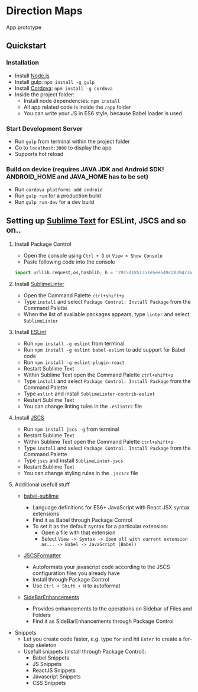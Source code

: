 
Direction Maps
===========
App prototype

## Quickstart

### Installation
- Install [Node.js](https://nodejs.org/en/download/releases/)
- Install gulp: `npm install -g gulp`
- Install [Cordova](https://cordova.apache.org/): `npm install -g cordova`
- Inside the project folder:
	- Install node dependencies: `npm install`
	- All app related code is inside the `/app` folder
	- You can write your JS in ES6 style, because Babel loader is used 

### Start Development Server
- Run `gulp` from terminal within the project folder
- Go to `localhost:3000` to display the app
- Supports hot reload

### Build on device (requires JAVA JDK and Android SDK! ANDROID_HOME and JAVA_HOME has to be set)
- Run `cordova platforms add android`
- Run `gulp run` for a production build
- Run `gulp run-dev` for a dev build


## Setting up [Sublime Text](http://www.sublimetext.com/3) for ESLint, JSCS and so on..

1. Install Package Control

	- Open the console using `Ctrl + Ö` or `View > Show Console`
	- Paste following code into the console

	```python
	import urllib.request,os,hashlib; h = '2915d1851351e5ee549c20394736b442' + '8bc59f460fa1548d1514676163dafc88'; pf = 'Package Control.sublime-package'; ipp = sublime.installed_packages_path(); urllib.request.install_opener( urllib.request.build_opener( urllib.request.ProxyHandler()) ); by = urllib.request.urlopen( 'http://packagecontrol.io/' + pf.replace(' ', '%20')).read(); dh = hashlib.sha256(by).hexdigest(); print('Error validating download (got %s instead of %s), please try manual install' % (dh, h)) if dh != h else open(os.path.join( ipp, pf), 'wb' ).write(by)
    ```

2. Install [SublimeLinter](http://www.sublimelinter.com/en/latest/index.html)

	- Open the Command Palette `ctrl+shift+p`
	- Type `install` and select `Package Control: Install Package` from the Command Palette
	- When the list of available packages appears, type `linter` and select `SublimeLinter`

3. Install [ESLint](http://eslint.org/)

	- Run `npm install -g eslint` from terminal
	- Run `npm install -g eslint babel-eslint` to add support for Babel code
	- Run `npm install -g eslint-plugin-react`
	- Restart Sublime Text
	- Within Sublime Text open the Command Palette `ctrl+shift+p`
	- Type `install` and select `Package Control: Install Package` from the Command Palette
	- Type `eslint` and install `SublimeLinter-contrib-eslint`
	- Restart Sublime Text
	- You can change linting rules in the `.eslintrc` file

4. Install [JSCS](http://jscs.info/)

	- Run `npm install jscs -g` from terminal
	- Restart Sublime Text
	- Within Sublime Text open the Command Palette `ctrl+shift+p`
	- Type `install` and select `Package Control: Install Package` from the Command Palette
	- Type `jscs` and install `SublimeLinter-jscs`
	- Restart Sublime Text
	- You can change styling rules in the `.jscsrc` file

5. Additional usefull stuff

	- [babel-sublime](https://github.com/babel/babel-sublime)
		- Language definitions for ES6+ JavaScript with React JSX syntax extensions
		- Find it as Babel through Package Control
		- To set it as the default syntax for a particular extension:
			- Open a file with that extension
			- Select `View -> Syntax -> Open all with current extension as... -> Babel -> JavaScript (Babel)`

	- [JSCSFormatter](https://github.com/TheSavior/SublimeJSCSFormatter)
		- Autoformats your javascript code according to the JSCS configuration files you already have
		- Install through Package Control
		- Use `Ctrl + Shift + H` to autoformat

	- [SideBarEnhancements](https://github.com/titoBouzout/SideBarEnhancements)
		- Provides enhancements to the operations on Sidebar of Files and Folders
		- Find it as SideBarEnhancements through Package Control
		
  - Snippets
  	- Let you create code faster, e.g. type `for` and hit `Enter` to create a for-loop skeleton
  	- Usefull snippets (install through Package Control):
  		- Babel Snippets
  		- JS Snippets
  		- ReactJS Snippets
  		- Javascript Snippets
  		- CSS Snippets
